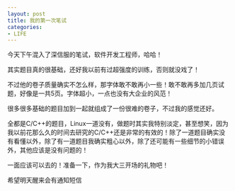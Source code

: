 ```yaml
---
layout: post
title: 我的第一次笔试
categories:
- LIFE
---
```


今天下午混入了深信服的笔试，软件开发工程师，哈哈！

其实题目真的很基础，还好我以前有过超强度的训练，否则就没戏了！

不过他的卷子质量确实不怎么样，那字体敢不敢再小一些！敢不敢再多加几页试题，好像是一共5页。字体超小，一点也没有大企业的风范！

很多很多基础的题目加到一起就组成了一份很难的卷子，不过我的感觉还好。

全都是C/C++的题目，Linux一道没有，做题时其实我特别淡定，甚至想笑，因为我以前花那么久的时间去研究的C/C++还是非常的有效的！除了一道题目确实没有看懂以外，除了有一道题目我确实粗心以外，除了还可能有一些细节的小错误外，其他应该是没有问题的！

一面应该可以去的！准备一下，作为我大三开场的礼物吧！

希望明天醒来会有通知短信




